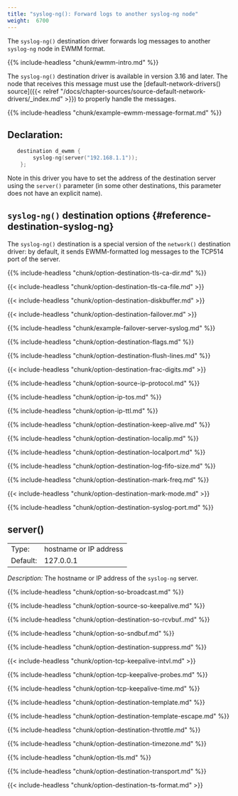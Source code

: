 ```yaml
---
title: "syslog-ng(): Forward logs to another syslog-ng node"
weight:  6700
---
```

<!-- DISCLAIMER: This file is based on the syslog-ng Open Source Edition documentation https://github.com/balabit/syslog-ng-ose-guides/commit/2f4a52ee61d1ea9ad27cb4f3168b95408fddfdf2 and is used under the terms of The syslog-ng Open Source Edition Documentation License. The file has been modified by Axoflow. -->

The `syslog-ng()` destination driver forwards log messages to another `syslog-ng` node in EWMM format.

{{% include-headless "chunk/ewmm-intro.md" %}}

The `syslog-ng()` destination driver is available in version 3.16 and later. The node that receives this message must use the [default-network-drivers() source]({{< relref "/docs/chapter-sources/source-default-network-drivers/_index.md" >}}) to properly handle the messages.

{{% include-headless "chunk/example-ewmm-message-format.md" %}}


## Declaration:

```c
   destination d_ewmm {
        syslog-ng(server("192.168.1.1"));
    };
```

Note in this driver you have to set the address of the destination server using the `server()` parameter (in some other destinations, this parameter does not have an explicit name).

## `syslog-ng()` destination options {#reference-destination-syslog-ng}

The `syslog-ng()` destination is a special version of the `network()` destination driver: by default, it sends EWMM-formatted log messages to the TCP514 port of the server.

{{% include-headless "chunk/option-destination-tls-ca-dir.md" %}}

{{< include-headless "chunk/option-destination-tls-ca-file.md" >}}

{{< include-headless "chunk/option-destination-diskbuffer.md" >}}

{{< include-headless "chunk/option-destination-failover.md" >}}

{{% include-headless "chunk/example-failover-server-syslog.md" %}}

{{% include-headless "chunk/option-destination-flags.md" %}}

{{% include-headless "chunk/option-destination-flush-lines.md" %}}

{{< include-headless "chunk/option-destination-frac-digits.md" >}}

{{% include-headless "chunk/option-source-ip-protocol.md" %}}

{{% include-headless "chunk/option-ip-tos.md" %}}

{{% include-headless "chunk/option-ip-ttl.md" %}}

{{% include-headless "chunk/option-destination-keep-alive.md" %}}

{{% include-headless "chunk/option-destination-localip.md" %}}

{{% include-headless "chunk/option-destination-localport.md" %}}

{{% include-headless "chunk/option-destination-log-fifo-size.md" %}}

{{% include-headless "chunk/option-destination-mark-freq.md" %}}

{{< include-headless "chunk/option-destination-mark-mode.md" >}}

{{% include-headless "chunk/option-destination-syslog-port.md" %}}



## server()

|          |                        |
| -------- | ---------------------- |
| Type:    | hostname or IP address |
| Default: | 127.0.0.1              |

*Description:* The hostname or IP address of the `syslog-ng` server.


{{% include-headless "chunk/option-so-broadcast.md" %}}

{{% include-headless "chunk/option-source-so-keepalive.md" %}}

{{% include-headless "chunk/option-destination-so-rcvbuf..md" %}}

{{% include-headless "chunk/option-so-sndbuf.md" %}}

{{% include-headless "chunk/option-destination-suppress.md" %}}

{{< include-headless "chunk/option-tcp-keepalive-intvl.md" >}}

{{% include-headless "chunk/option-tcp-keepalive-probes.md" %}}

{{% include-headless "chunk/option-tcp-keepalive-time.md" %}}

{{% include-headless "chunk/option-destination-template.md" %}}

{{% include-headless "chunk/option-destination-template-escape.md" %}}

{{% include-headless "chunk/option-destination-throttle.md" %}}

{{% include-headless "chunk/option-destination-timezone.md" %}}

{{% include-headless "chunk/option-tls.md" %}}

{{% include-headless "chunk/option-destination-transport.md" %}}

{{< include-headless "chunk/option-destination-ts-format.md" >}}
